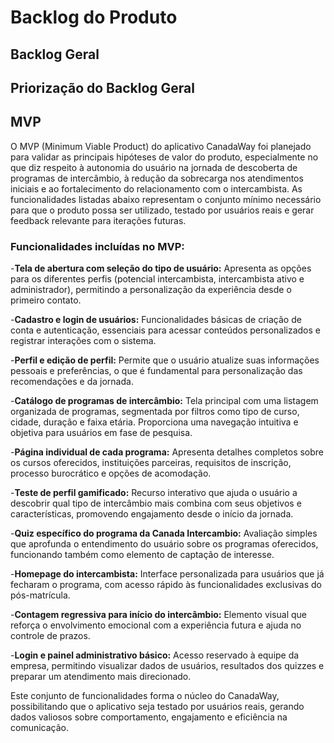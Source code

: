 # Backlog do Produto

## Backlog Geral

## Priorização do Backlog Geral

## MVP

O MVP (Minimum Viable Product) do aplicativo CanadaWay foi planejado para validar as principais hipóteses de valor do produto, especialmente no que diz respeito à autonomia do usuário na jornada de descoberta de programas de intercâmbio, à redução da sobrecarga nos atendimentos iniciais e ao fortalecimento do relacionamento com o intercambista. As funcionalidades listadas abaixo representam o conjunto mínimo necessário para que o produto possa ser utilizado, testado por usuários reais e gerar feedback relevante para iterações futuras.

### Funcionalidades incluídas no MVP:
-**Tela de abertura com seleção do tipo de usuário:** Apresenta as opções para os diferentes perfis (potencial intercambista, intercambista ativo e administrador), permitindo a personalização da experiência desde o primeiro contato.

-**Cadastro e login de usuários:** Funcionalidades básicas de criação de conta e autenticação, essenciais para acessar conteúdos personalizados e registrar interações com o sistema.

-**Perfil e edição de perfil:** Permite que o usuário atualize suas informações pessoais e preferências, o que é fundamental para personalização das recomendações e da jornada.

-**Catálogo de programas de intercâmbio:** Tela principal com uma listagem organizada de programas, segmentada por filtros como tipo de curso, cidade, duração e faixa etária. Proporciona uma navegação intuitiva e objetiva para usuários em fase de pesquisa.

-**Página individual de cada programa:** Apresenta detalhes completos sobre os cursos oferecidos, instituições parceiras, requisitos de inscrição, processo burocrático e opções de acomodação.

-**Teste de perfil gamificado:** Recurso interativo que ajuda o usuário a descobrir qual tipo de intercâmbio mais combina com seus objetivos e características, promovendo engajamento desde o início da jornada.

-**Quiz específico do programa da Canada Intercambio:** Avaliação simples que aprofunda o entendimento do usuário sobre os programas oferecidos, funcionando também como elemento de captação de interesse.

-**Homepage do intercambista:** Interface personalizada para usuários que já fecharam o programa, com acesso rápido às funcionalidades exclusivas do pós-matrícula.

-**Contagem regressiva para início do intercâmbio:** Elemento visual que reforça o envolvimento emocional com a experiência futura e ajuda no controle de prazos.

-**Login e painel administrativo básico:** Acesso reservado à equipe da empresa, permitindo visualizar dados de usuários, resultados dos quizzes e preparar um atendimento mais direcionado.

Este conjunto de funcionalidades forma o núcleo do CanadaWay, possibilitando que o aplicativo seja testado por usuários reais, gerando dados valiosos sobre comportamento, engajamento e eficiência na comunicação.

